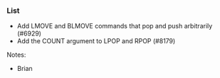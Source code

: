 ### List

- Add LMOVE and BLMOVE commands that pop and push arbitrarily (#6929)
- Add the COUNT argument to LPOP and RPOP (#8179)

Notes:
- Brian